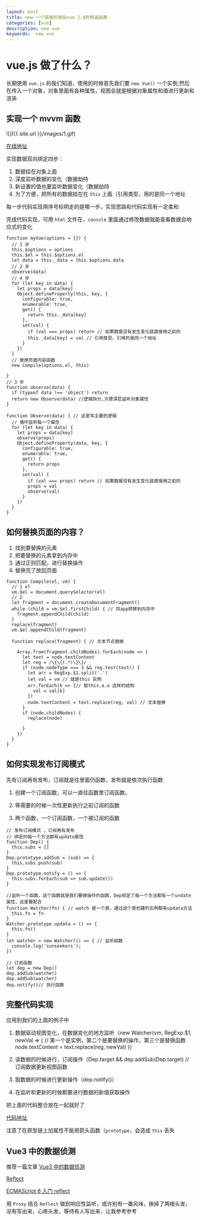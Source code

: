 ```yaml
---
layout: post
title: new 一个简单的类似vue 2.0的构造函数
categories: [vue]
description: new vue
keywords:  new vue
---
```


#  vue.js 做了什么？
长期使用 `vue.js` 的我们知道，使用的时候首先我们要 `new Vue()` 一个实例,然后在传入一个对象，对象里面有各种属性，视图会就是根据对象属性和值进行更新和渲染

## 实现一个 mvvm 函数
![]({{ site.url }}/images/1.gif)

[在线地址](https://codepen.io/qingchuang/pen/ExKOrmJ?editors=1111)


实现数据双向绑定四步：

1. 数据挂在对象上面
2. 深度监听数据的变化（数据劫持
3. 新设置的值也要监听数据变化（数据劫持
4. 为了方便，把所有的数据挂在在 `this` 上面（引用类型，用的是同一个地址

每一步代码实现用序号标明走的是哪一步，实现思路和代码实现有一定柔和

完成代码实现，可用 `html` 文件在，`console` 里面通过修改数据就能查看数据会响应式的变化

```
function myVue(options = {}) {
  // 1 步
  this.$options = options
  this.$el = this.$options.el
  let data = this._data = this.$options.data
  // 2 步
  observe(data)
  // 4 步
  for (let key in data) {
    let props = data[key]
    Object.defineProperty(this, key, {
      configurable: true,
      enumerable: true,
      get() {
        return this._data[key]
      },
      set(val) {
        if (val === props) return // 如果数据没有发生变化就直接用之前的
        this._data[key] = val // 引用类型，引用的是同一个地址
      }
    })
  }
  // 替换页面内容函数
  new Compile(options.el, this)

}
// 3 步
function observe(data) {
  if (typeof data !== 'object') return
  return new Observe(data) //逻辑拆分,方便深层监听对象属性
}

function Observe(data) { // 这里写主要的逻辑
  // 循环监听每一个属性
  for (let key in data) {
    let props = data[key]
    observe(props)
    Object.defineProperty(data, key, {
      configurable: true,
      enumerable: true,
      get() {
        return props
      },
      set(val) {
        if (val === props) return // 如果数据没有发生变化就直接用之前的
        props = val
        observe(val)
      }
    })
  }
}
```

## 如何替换页面的内容？

1. 找到要替换的元素
2. 把要替换的元素拿到内存中
4. 通过正则匹配，进行替换操作
3. 替换完了放回页面

```
function Compile(el, vm) {
  // 1 el
  vm.$el = document.querySelector(el)
  // 2
  let fragment = document.createDocumentFragment()
  while (child = vm.$el.firstChild) { // 将app转移到内存中
    fragment.appendChild(child)
  }
  replace(fragment)
  vm.$el.appendChild(fragment)

  function replace(fragment) { // 文本节点替换

    Array.from(fragment.childNodes).forEach(node => {
      let text = node.textContent
      let reg = /\{\{(.*)\}\}/
      if (node.nodeType === 3 && reg.test(text)) {
        let arr = RegExp.$1.split('.')
        let val = vm // 就是this 实例
        arr.forEach(k => {// 取this.a.a 这样的结构
          val = val[k]
        })
        node.textContent = text.replace(reg, val) // 文本替换
      }
      if (node.childNodes) {
        replace(node)

      }
    })
  }
}
```


## 如何实现发布订阅模式
先有订阅再有发布，订阅就是往里面仍函数，发布就是依次执行函数

1. 创建一个订阅函数，可以一直往函数里订阅函数。

2. 等需要的时候一次性更新执行之前订阅的函数

3. 两个函数，一个订阅函数，一个被订阅的函数

```
// 发布订阅模式 ，订阅再有发布
// 绑定的每一个方法都有update属性
function Dep() {
  this.subs = []
}
Dep.prototype.addSub = (sub) => {
  this.subs.push(sub)
}
Dep.prototype.notify = () => {
  this.subs.forEach(sub => sub.update())
}

//监听一个函数，这个函数就是我们要做操作的函数，Dep规定了每一个方法都有一个undate 属性，这里要配合
function Watcher(fn) { // watch 是一个类，通过这个类创建的实例都有updata方法
  this.fn = fn
}
Watcher.prototype.updata = () => {
  this.fn()
}
let watcher = new Watcher(() => { // 监听函数 
  console.log('sunseekers');
})

// 订阅函数
let dep = new Dep()
dep.addSub(watcher)
dep.addSub(watcher)
dep.notify()// 执行函数
```
## 完整代码实现
应用到我们的上面的例子中

1. 数据驱动视图变化，在数据变化的地方监听（new Watcher(vm, RegExp.$1, newVal => { // 第一个是实例，第二个是要替换的操作，第三个是替换函数
          node.textContent = text.replace(reg, newVal)
        })
        
2. 读数据的时候进行，订阅操作（Dep.target && dep.addSub(Dep.target) // 订阅数据更新视图函数

3. 取数据的时候进行更新操作（dep.notify()）

4. 在监听和更新的时候都要进行数据的新值获取操作

把上面的代码整合放在一起就好了

[代码地址](https://github.com/sunseekers/sunseekers.github.io/tree/master/_posts/blog/vueDemo)


注意了在原型链上加属性不能用箭头函数（`prototype`，会造成 `this` 丢失


## Vue3 中的数据侦测
推荐一篇文章 [Vue3 中的数据侦测](https://juejin.im/post/5d99be7c6fb9a04e1e7baa34#comment)

[Reflect](https://developer.mozilla.org/zh-CN/docs/Web/JavaScript/Reference/Global_Objects/Reflect) 

[ECMAScript 6 入门 reflect](http://es6.ruanyifeng.com/#docs/reflect)

用 `Proxy` 结合 `Reflect` 做到响应性监听，或许别有一番风味，揪掉了两根头发，没有写出来，心疼头发，等待有人写出来，让我参考参考


